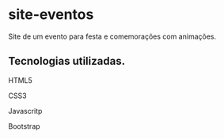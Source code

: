 # site-eventos

Site de um evento para festa e comemorações com animações.

## Tecnologias utilizadas.

HTML5

CSS3

Javascritp

Bootstrap


